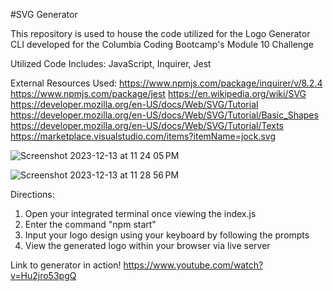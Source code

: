 #SVG Generator

This repository is used to house the code utilized for the Logo Generator CLI developed for the Columbia Coding Bootcamp's Module 10 Challenge

Utilized Code Includes: JavaScript, Inquirer, Jest

External Resources Used:
https://www.npmjs.com/package/inquirer/v/8.2.4
https://www.npmjs.com/package/jest
https://en.wikipedia.org/wiki/SVG
https://developer.mozilla.org/en-US/docs/Web/SVG/Tutorial
https://developer.mozilla.org/en-US/docs/Web/SVG/Tutorial/Basic_Shapes
https://developer.mozilla.org/en-US/docs/Web/SVG/Tutorial/Texts
https://marketplace.visualstudio.com/items?itemName=jock.svg


![Screenshot 2023-12-13 at 11 24 05 PM](https://github.com/nrasch86/SVG_Generator/assets/145396887/1879cdfd-a961-4cb1-bf5f-9b23d4ef47ec)




![Screenshot 2023-12-13 at 11 28 56 PM](https://github.com/nrasch86/SVG_Generator/assets/145396887/78b05d18-7c46-4051-97f9-d3b7e96d4c34)


Directions:
1. Open your integrated terminal once viewing the index.js
2. Enter the command "npm start"
3. Input your logo design using your keyboard by following the prompts
4. View the generated logo within your browser via live server


Link to generator in action!
https://www.youtube.com/watch?v=Hu2jro53pgQ
